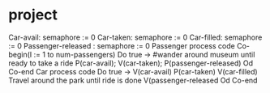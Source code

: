 # project
Car-avail: semaphore := 0
Car-taken: semaphore := 0
Car-filled: semaphore := 0
Passenger-released : semaphore := 0
Passenger process code
Co-begin(I := 1 to num-passengers)
Do true ->
#wander around museum until ready to take a ride
P(car-avail);
V(car-taken);
P(passenger-released)
Od
Co-end
Car process code
Do true ->
V(car-avail)
P(car-taken)
V(car-filled)
Travel around the park until ride is done
V(passenger-released
Od
Co-end
